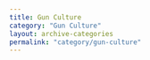 ```yaml
---
title: Gun Culture
category: "Gun Culture"
layout: archive-categories
permalink: "category/gun-culture"
---
```

